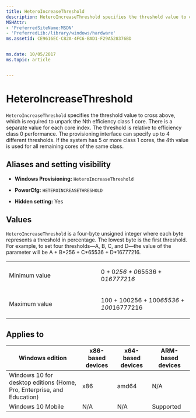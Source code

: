 ```yaml
---
title: HeteroIncreaseThreshold
description: HeteroIncreaseThreshold specifies the threshold value to cross above, which is required to unpark the Nth efficiency class 1 core. There is a separate value for each core index. The threshold is relative to efficiency class 0 performance.
MSHAttr:
- 'PreferredSiteName:MSDN'
- 'PreferredLib:/library/windows/hardware'
ms.assetid: CE9616EC-C82A-4FC6-BAD1-F29A528376BD


ms.date: 10/05/2017
ms.topic: article


---
```


# HeteroIncreaseThreshold


`HeteroIncreaseThreshold` specifies the threshold value to cross above, which is required to unpark the Nth efficiency class 1 core. There is a separate value for each core index. The threshold is relative to efficiency class 0 performance. The provisioning interface can specify up to 4 different thresholds. If the system has 5 or more class 1 cores, the 4th value is used for all remaining cores of the same class.

## <span id="Aliases_and_setting_visibility"></span><span id="aliases_and_setting_visibility"></span><span id="ALIASES_AND_SETTING_VISIBILITY"></span>Aliases and setting visibility


-   **Windows Provisioning:** `HeteroIncreaseThreshold`

-   **PowerCfg:** `HETEROINCREASETHRESHOLD`

-   **Hidden setting:** Yes

## <span id="Values"></span><span id="values"></span><span id="VALUES"></span>Values


`HeteroIncreaseThreshold` is a four-byte unsigned integer where each byte represents a threshold in percentage. The lowest byte is the first threshold. For example, to set four thresholds—A, B, C, and D—the value of the parameter will be A + B\*256 + C\*65536 + D\*16777216.

<table>
<colgroup>
<col width="50%" />
<col width="50%" />
</colgroup>
<tbody>
<tr class="odd">
<td><p>Minimum value</p></td>
<td><p>0 + 0<em>256 + 0</em>65536 + 0<em>16777216</p></td>
</tr>
<tr class="even">
<td><p>Maximum value</p></td>
<td><p>100 + 100</em>256 + 100<em>65536 + 100</em>16777216</p></td>
</tr>
</tbody>
</table>

 

## <span id="Applies_to"></span><span id="applies_to"></span><span id="APPLIES_TO"></span>Applies to


| Windows edition                                                        | x86-based devices | x64-based devices | ARM-based devices |
|------------------------------------------------------------------------|-------------------|-------------------|-------------------|
| Windows 10 for desktop editions (Home, Pro, Enterprise, and Education) | x86               | amd64             | N/A               |
| Windows 10 Mobile                                                      | N/A               | N/A               | Supported         |
